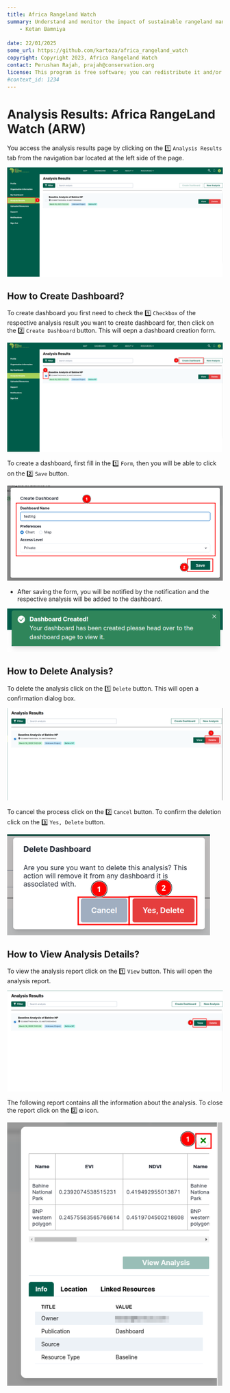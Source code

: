 ```yaml
---
title: Africa Rangeland Watch
summary: Understand and monitor the impact of sustainable rangeland management in Africa.
    - Ketan Bamniya
    
date: 22/01/2025
some_url: https://github.com/kartoza/africa_rangeland_watch
copyright: Copyright 2023, Africa Rangeland Watch
contact: Perushan Rajah, prajah@conservation.org
license: This program is free software; you can redistribute it and/or modify it under the terms of the GNU Affero General Public License as published by the Free Software Foundation; either version 3 of the License, or (at your option) any later version.
#context_id: 1234
---
```


# Analysis Results: Africa RangeLand Watch (ARW)

You access the analysis results page by clicking on the 1️⃣ `Analysis Results` tab from the navigation bar located at the left side of the page.

[![Analysis Page](./img/guide-analysis-img-1.png)](./img/guide-analysis-img-1.png)

## How to Create Dashboard?

To create dashboard you first need to check the 1️⃣ `Checkbox` of the respective analysis result you want to create dashboard for, then click on the 2️⃣ `Create Dashboard` button. This will oepn a dashboard creation form.

[![Analysis Home Page](./img/guide-analysis-img-2.png)](./img/guide-analysis-img-2.png)

To create a dashboard, first fill in the 1️⃣ `Form`, then you will be able to click on the 2️⃣ `Save` button. 

![Form](./img/guide-analysis-img-3.png)

* After saving the form, you will be notified by the notification and the respective analysis will be added to the dashboard.

![Notification](./img/guide-analysis-img-4.png)

## How to Delete Analysis?

To delete the analysis click on the 1️⃣ `Delete` button. This will open a confirmation dialog box.

[![Delete Analysis](./img/guide-analysis-img-5.png)](./img/guide-analysis-img-5.png)

To cancel the process click on the 2️⃣ `Cancel` button. To confirm the deletion click on the 3️⃣ `Yes, Delete` button.

![Delete Confirmation](./img/guide-analysis-img-6.png)

## How to View Analysis Details?

To view the analysis report click on the 1️⃣ `View` button. This will open the analysis report.

![View](./img/guide-analysis-img-7.png)

The following report contains all the information about the analysis. To close the report click on the 2️⃣ `❎` icon.

![Analysis Report](./img/guide-analysis-img-8.png)
